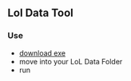 ## Lol Data Tool

### Use

- [download exe](https://github.com/lennihein/LoL-Data-Tool/releases/download/0.1/LoL_Data_Tool.exe)
- move into your LoL Data Folder
- run
